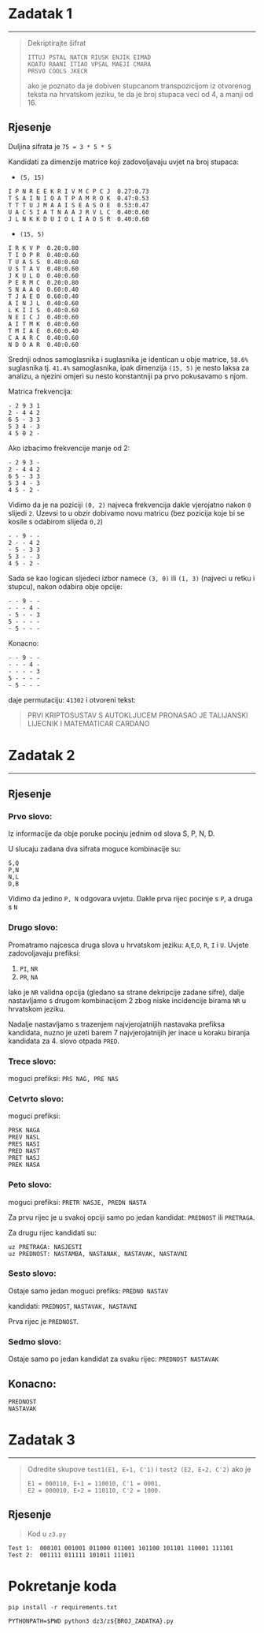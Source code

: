 # Zadatak 1
________________
> Dekriptirajte šifrat
> ```
> ITTUJ PSTAL NATCN RIUSK ENJIK EIMAD
> KOATU RAANI ITIAO VPSAL MAEJI CMARA
> PRSVO COOLS JKECR
> ```
> ako je poznato da je dobiven stupcanom transpozicijom iz otvorenog
teksta na hrvatskom jeziku, te da je broj stupaca veci od 4, a manji
od 16.

## Rjesenje
Duljina sifrata je `75 = 3 * 5 * 5`

Kandidati za dimenzije matrice koji zadovoljavaju uvjet na broj stupaca:
- `(5, 15)`
```
I P N R E E K R I V M C P C J  0.27:0.73
T S A I N I O A T P A M R O K  0.47:0.53
T T T U J M A A I S E A S O E  0.53:0.47
U A C S I A T N A A J R V L C  0.40:0.60
J L N K K D U I O L I A O S R  0.40:0.60
```
- `(15, 5)`
```
I R K V P  0.20:0.80
T I O P R  0.40:0.60
T U A S S  0.40:0.60
U S T A V  0.40:0.60
J K U L O  0.40:0.60
P E R M C  0.20:0.80
S N A A O  0.60:0.40
T J A E O  0.60:0.40
A I N J L  0.40:0.60
L K I I S  0.40:0.60
N E I C J  0.40:0.60
A I T M K  0.40:0.60
T M I A E  0.60:0.40
C A A R C  0.40:0.60
N D O A R  0.40:0.60
```

Srednji odnos samoglasnika i suglasnika je identican u obje matrice, `58.6%` suglasnika tj. `41.4%` samoglasnika, ipak dimenzija `(15, 5)` je nesto laksa za
analizu, a njezini omjeri su nesto konstantniji pa prvo pokusavamo s njom.

Matrica frekvencija:
```
- 2 9 3 1
2 - 4 4 2
6 5 - 3 3
5 3 4 - 3
4 5 0 2 -
```

Ako izbacimo frekvencije manje od 2:
```
- 2 9 3 -
2 - 4 4 2
6 5 - 3 3
5 3 4 - 3
4 5 - 2 -
```

Vidimo da je na poziciji `(0, 2)` najveca frekvencija dakle vjerojatno nakon `0` slijedi `2`. 
Uzevsi to u obzir dobivamo novu matricu (bez pozicija koje bi se kosile s odabirom slijeda `0,2`)
```
- - 9 - -
2 - - 4 2
- 5 - 3 3
5 3 - - 3
4 5 - 2 -
```

Sada se kao logican sljedeci izbor namece `(3, 0)` ili `(1, 3)` (najveci u retku i stupcu), nakon odabira obje opcije:
```
- - 9 - -
- - - 4 -
- 5 - - 3
5 - - - -
- 5 - - -
```

Konacno:
```
- - 9 - -
- - - 4 -
- - - - 3
5 - - - -
- 5 - - -
```
daje permutaciju: `41302` i otvoreni tekst:
> PRVI KRIPTOSUSTAV S AUTOKLJUCEM PRONASAO JE TALIJANSKI
> LIJECNIK I MATEMATICAR CARDANO

# Zadatak 2
______________________________

## Rjesenje

### Prvo slovo:
Iz informacije da obje poruke pocinju jednim od slova S, P, N, D. 

U slucaju zadana dva sifrata moguce kombinacije su:
```
S,Q
P,N
N,L
D,B
```
Vidimo da jedino `P, N` odgovara uvjetu. Dakle prva rijec pocinje s `P`, a druga s `N`

### Drugo slovo:

Promatramo najcesca druga slova u hrvatskom jeziku: `A`,`E`,`O`, `R`, `I` i `U`. 
Uvjete zadovoljavaju prefiksi:
1. `PI`, `NR`
2. `PR`, `NA`

Iako je `NR` validna opcija (gledano sa strane dekripcije zadane sifre), dalje nastavljamo s drugom kombinacijom 2 zbog
niske incidencije birama `NR` u hrvatskom jeziku.

Nadalje nastavljamo s trazenjem najvjerojatnijih nastavaka prefiksa kandidata, nuzno je uzeti barem 7 najvjerojatnijih jer
inace u koraku biranja kandidata za 4. slovo otpada `PRED`.

### Trece slovo:
moguci prefiksi: `PRS NAG, PRE NAS`

### Cetvrto slovo:
moguci prefiksi: 
```
PRSK NAGA 
PREV NASL 
PRES NASI 
PRED NAST 
PRET NASJ 
PREK NASA
``` 

### Peto slovo:
moguci prefiksi: `PRETR NASJE, PREDN NASTA` 

Za prvu rijec je u svakoj opciji samo po jedan kandidat: 
`PREDNOST` ili `PRETRAGA`.

Za drugu rijec kandidati su:
```
uz PRETRAGA: NASJESTI
uz PREDNOST: NASTAMBA, NASTANAK, NASTAVAK, NASTAVNI
```
### Sesto slovo:
Ostaje samo jedan moguci prefiks: `PREDNO NASTAV`

kandidati: `PREDNOST`,  `NASTAVAK, NASTAVNI` 

Prva rijec je `PREDNOST`.

### Sedmo slovo:
Ostaje samo po jedan kandidat za svaku rijec: `PREDNOST NASTAVAK` 

## Konacno:
```
PREDNOST 
NASTAVAK
``` 


# Zadatak 3
__________________
> Odredite skupove `test1(E1, E∗1, C'1)` i `test2 (E2, E∗2, C'2)` ako je 
> ```
> E1 = 000110, E∗1 = 110010, C'1 = 0001,
> E2 = 000010, E∗2 = 110110, C'2 = 1000.

## Rjesenje
> Kod u `z3.py`
```
Test 1:  000101 001001 011000 011001 101100 101101 110001 111101
Test 2:  001111 011111 101011 111011
```

# Pokretanje koda
`pip install -r requirements.txt`

`PYTHONPATH=$PWD python3 dz3/z${BROJ_ZADATKA}.py`